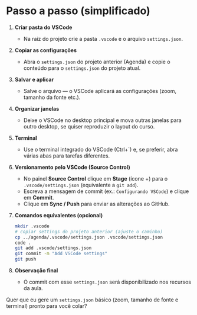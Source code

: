 # Passo a passo (simplificado)

1. **Criar pasta do VSCode**

   * Na raiz do projeto crie a pasta `.vscode` e o arquivo `settings.json`.

2. **Copiar as configurações**

   * Abra o `settings.json` do projeto anterior (Agenda) e copie o conteúdo para o `settings.json` do projeto atual.

3. **Salvar e aplicar**

   * Salve o arquivo — o VSCode aplicará as configurações (zoom, tamanho da fonte etc.).

4. **Organizar janelas**

   * Deixe o VSCode no desktop principal e mova outras janelas para outro desktop, se quiser reproduzir o layout do curso.

5. **Terminal**

   * Use o terminal integrado do VSCode (Ctrl+\`) e, se preferir, abra várias abas para tarefas diferentes.

6. **Versionamento pelo VSCode (Source Control)**

   * No painel **Source Control** clique em **Stage** (ícone +) para o `.vscode/settings.json` (equivalente a `git add`).
   * Escreva a mensagem de commit (ex.: `Configurando VSCode`) e clique em **Commit**.
   * Clique em **Sync / Push** para enviar as alterações ao GitHub.

7. **Comandos equivalentes (opcional)**

   ```bash
   mkdir .vscode
   # copiar settings do projeto anterior (ajuste o caminho)
   cp ../agenda/.vscode/settings.json .vscode/settings.json
   code .
   git add .vscode/settings.json
   git commit -m "Add VSCode settings"
   git push
   ```

8. **Observação final**

   * O commit com esse `settings.json` será disponibilizado nos recursos da aula.

Quer que eu gere um `settings.json` básico (zoom, tamanho de fonte e terminal) pronto para você colar?

